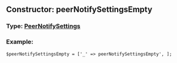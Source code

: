 ## Constructor: peerNotifySettingsEmpty  



### Type: [PeerNotifySettings](../types/PeerNotifySettings.md)

### Example:


```
$peerNotifySettingsEmpty = ['_' => peerNotifySettingsEmpty', ];
```